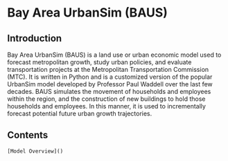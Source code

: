 # Bay Area UrbanSim (BAUS)


## Introduction

Bay Area UrbanSim (BAUS) is a land use or urban economic model used to forecast metropolitan growth, study urban policies, and evaluate transportation projects at the Metropolitan Transportation Commission (MTC). It is written in Python and is a customized version of the popular UrbanSim model developed by Professor Paul Waddell over the last few decades. BAUS simulates the movement of households and employees within the region, and the construction of new buildings to hold those households and employees. In this manner, it is used to incrementally forecast potential future urban growth trajectories.

## Contents
<!-- 
    model_overview/index
    user_guide/index
    configuration/index
    input/index
    output/index
    pba50/index -->

    [Model Overview]()

<!--     mkdocs.yml              # The configuration file.
    docs/
        index.md            # The documentation homepage.
        model_overview.md   #
        user_guide.md       # Other markdown pages, images and other files.
        configutation.md
        input.md
        output.md
        pba50.md -->

